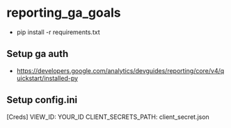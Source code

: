 # reporting_ga_goals
- pip install -r requirements.txt

## Setup ga auth
- https://developers.google.com/analytics/devguides/reporting/core/v4/quickstart/installed-py

## Setup config.ini
[Creds]
VIEW_ID: YOUR_ID
CLIENT_SECRETS_PATH: client_secret.json
